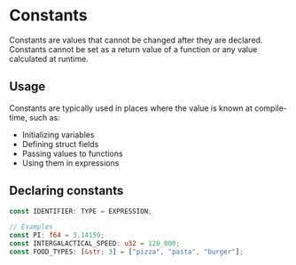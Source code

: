 # Constants

Constants are values that cannot be changed after they are declared.
Constants cannot be set as a return value of a function
or any value calculated at runtime.

## Usage

Constants are typically used in places where the value is known at compile-time,
such as:
- Initializing variables
- Defining struct fields
- Passing values to functions
- Using them in expressions

## Declaring constants

```rs
const IDENTIFIER: TYPE = EXPRESSION;

// Examples
const PI: f64 = 3.14159;
const INTERGALACTICAL_SPEED: u32 = 120_000;
const FOOD_TYPES: [&str; 3] = ["pizza", "pasta", "burger"];
```
